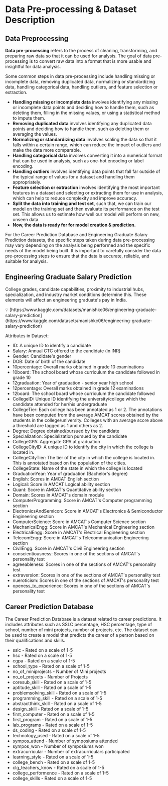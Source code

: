 # Data Pre-processing & Dataset Description

## Data Preprocessing

**Data pre-processing** refers to the process of cleaning, transforming, and preparing raw data so that it can be used for analysis. The goal of data pre-processing is to convert raw data into a format that is more usable and insightful for data analysis.

Some common steps in data pre-processing include handling missing or incomplete data, removing duplicated data, normalizing or standardizing data, handling categorical data, handling outliers, and feature selection or extraction.

- **Handling missing or incomplete data** involves identifying any missing or incomplete data points and deciding how to handle them, such as deleting them, filling in the missing values, or using a statistical method to impute them.
- **Removing duplicated data** involves identifying any duplicated data points and deciding how to handle them, such as deleting them or averaging the values.
- **Normalizing or standardizing data** involves scaling the data so that it falls within a certain range, which can reduce the impact of outliers and make the data more comparable.
- **Handling categorical data** involves converting it into a numerical format that can be used in analysis, such as one-hot encoding or label encoding.
- **Handling outliers** involves identifying data points that fall far outside of the typical range of values for a dataset and handling them appropriately.
- **Feature selection or extraction** involves identifying the most important features in a dataset and selecting or extracting them for use in analysis, which can help to reduce complexity and improve accuracy.
- **Split the data into training and test set**, such that, we can train our model on the training set and then evaluate its performance on the test set. This allows us to estimate how well our model will perform on new, unseen data.
- **Now, the data is ready for for model creation & prediction.**

For the Career Prediction Database and Engineering Graduate Salary Prediction datasets, the specific steps taken during data pre-processing may vary depending on the analysis being performed and the specific needs of the model being built. It is important to carefully consider the data pre-processing steps to ensure that the data is accurate, reliable, and suitable for analysis.

## ****Engineering Graduate Salary Prediction****

College grades, candidate capabilities, proximity to industrial hubs, specialization, and industry market conditions determine this. These elements will affect an engineering graduate's pay in India.

<aside>
💡 [https://www.kaggle.com/datasets/manishkc06/engineering-graduate-salary-prediction](https://www.kaggle.com/datasets/manishkc06/engineering-graduate-salary-prediction)

</aside>

Attributes in Dataset:

- ID: A unique ID to identify a candidate
- Salary: Annual CTC offered to the candidate (in INR)
- Gender: Candidate's gender
- DOB: Date of birth of the candidate
- 10percentage: Overall marks obtained in grade 10 examinations
- 10board: The school board whose curriculum the candidate followed in grade 10
- 12graduation: Year of graduation - senior year high school
- 12percentage: Overall marks obtained in grade 12 examinations
- 12board: The school board whose curriculum the candidate followed
- CollegeID: Unique ID identifying the university/college which the candidate attended for her/his undergraduate
- CollegeTier: Each college has been annotated as 1 or 2. The annotations have been computed from the average AMCAT scores obtained by the students in the college/university. Colleges with an average score above a threshold are tagged as 1 and others as 2.
- Degree: Degree obtained/pursued by the candidate
- Specialization: Specialization pursued by the candidate
- CollegeGPA: Aggregate GPA at graduation
- CollegeCityID: A unique ID to identify the city in which the college is located in.
- CollegeCityTier: The tier of the city in which the college is located in. This is annotated based on the population of the cities.
- CollegeState: Name of the state in which the college is located
- GraduationYear: Year of graduation (Bachelor's degree)
- English: Scores in AMCAT English section
- Logical: Score in AMCAT Logical ability section
- Quant: Score in AMCAT's Quantitative ability section
- Domain: Scores in AMCAT's domain module
- ComputerProgramming: Score in AMCAT's Computer programming section
- ElectronicsAndSemicon: Score in AMCAT's Electronics & Semiconductor Engineering section
- ComputerScience: Score in AMCAT's Computer Science section
- MechanicalEngg: Score in AMCAT's Mechanical Engineering section
- ElectricalEngg: Score in AMCAT's Electrical Engineering section
- TelecomEngg: Score in AMCAT's Telecommunication Engineering section
- CivilEngg: Score in AMCAT's Civil Engineering section
- conscientiousness: Scores in one of the sections of AMCAT's personality test
- agreeableness: Scores in one of the sections of AMCAT's personality test
- extraversion: Scores in one of the sections of AMCAT's personality test
- nueroticism: Scores in one of the sections of AMCAT's personality test
- openess_to_experience: Scores in one of the sections of AMCAT's personality test

## ****Career Prediction Database****

The Career Prediction Database is a dataset related to career predictions. It includes attributes such as SSLC percentage, HSC percentage, type of school, number of mini projects, number of projects, etc. The dataset can be used to create a model that predicts the career of a person based on their qualifications and skills.

- sslc - Rated on a scale of 1-5
- hsc - Rated on a scale of 1-5
- cgpa - Rated on a scale of 1-5
- school_type - Rated on a scale of 1-5
- no_of_miniprojects - Number of Mini projects
- no_of_projects - Number of Projects
- coresub_skill - Rated on a scale of 1-5
- aptitude_skill - Rated on a scale of 1-5
- problemsolving_skill - Rated on a scale of 1-5
- programming_skill - Rated on a scale of 1-5
- abstractthink_skill - Rated on a scale of 1-5
- design_skill - Rated on a scale of 1-5
- first_computer - Rated on a scale of 1-5
- first_program - Rated on a scale of 1-5
- lab_programs - Rated on a scale of 1-5
- ds_coding - Rated on a scale of 1-5
- technology_used - Rated on a scale of 1-5
- sympos_attend - Number of symposiums attended
- sympos_won - Number of symposiums won
- extracurricular - Number of extracurriculars participated
- learning_style - Rated on a scale of 1-5
- college_bench - Rated on a scale of 1-5
- clg_teachers_know - Rated on a scale of 1-5
- college_performence - Rated on a scale of 1-5
- college_skills - Rated on a scale of 1-5